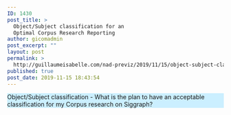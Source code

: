 ```yaml
---
ID: 1430
post_title: >
  Object/Subject classification for an
  Optimal Corpus Research Reporting
author: gicomadmin
post_excerpt: ""
layout: post
permalink: >
  http://guillaumeisabelle.com/nad-previz/2019/11/15/object-subject-classification-for-an-optimal-corpus-research-reporting/
published: true
post_date: 2019-11-15 18:43:54
---
```

<!-- wp:paragraph {"customBackgroundColor":"#cbefff"} -->

<p style="background-color:#cbefff" class="has-background">
  Object/Subject classification - What is the plan to have an acceptable classification for my Corpus research on Siggraph?
</p>

<!-- /wp:paragraph -->

<!-- wp:block {"ref":1433} /-->